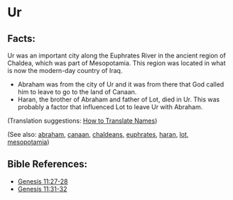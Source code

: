 # Ur #

## Facts: ##

Ur was an important city along the Euphrates River in the ancient region of Chaldea, which was part of Mesopotamia. This region was located in what is now the modern-day country of Iraq.

* Abraham was from the city of Ur and it was from there that God called him to leave to go to the land of Canaan.
* Haran, the brother of Abraham and father of Lot, died in Ur. This was probably a factor that influenced Lot to leave Ur with Abraham.

(Translation suggestions: [How to Translate Names](https://git.door43.org/Door43/en-ta-translate-vol1/src/master/content/translate_names.md))

(See also: [abraham](../other/abraham.md), [canaan](../other/canaan.md), [chaldeans](../other/chaldeans.md), [euphrates](../other/euphrates.md), [haran](../other/haran.md),  [lot](../other/lot.md), [mesopotamia](../other/mesopotamia.md))

## Bible References: ##

* [Genesis 11:27-28](https://door43.org/en/bible/notes/gen/11/27)
* [Genesis 11:31-32](https://door43.org/en/bible/notes/gen/11/31)

